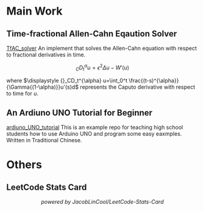 # Main Work
## Time-fractional Allen-Cahn Eqaution Solver
[TfAC_solver](https://github.com/jouae/TfAC_solver) An implement that solves the Allen-Cahn equation with respect to fractional derivatives in time.

$$
{}_CD_t^{\alpha} u = \epsilon^2 \Delta u -W'(u)
$$

where $\displaystyle {}_CD_t^{\alpha} u=\int_0^t \frac{(t-s)^{\alpha}}{\Gamma{(1-\alpha)}}u'(s)d$ represents the Caputo derivative with respect to time for $u$.

## An Ardiuno UNO Tutorial for Beginner
[ardiuno_UNO_tutorial](https://github.com/jouae/ardiuno_UNO_tutorial) This is an example repo for teaching high school students how to use Arduino UNO and program some easy eaxmples. Written in Traditional Chinese.


# Others
## LeetCode Stats Card
<p align="center">
  <img src="https://leetcard.jacoblin.cool/jouae?theme=nord&font=Teko&ext=heatmap" alt> <br>
  <em>powered by JacobLinCool/LeetCode-Stats-Card</em>
</p>
